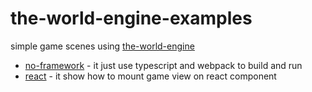 # the-world-engine-examples
 simple game scenes using [the-world-engine](https://github.com/The-World-Space/the-world-engine.ts)



- [no-framework](https://the-world-space.github.io/the-world-engine-examples/build/no-framework/index.html) - it just use typescript and webpack to build and run
- [react](https://the-world-space.github.io/the-world-engine-examples/build/react/index.html) - it show how to mount game view on react component

